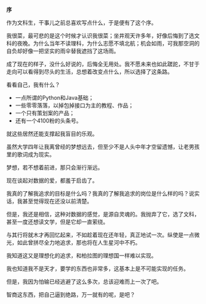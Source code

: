 **序**

作为文科生，干事儿之前总喜欢写点什么，于是便有了这个序。

我很菜，最可悲的是这个时候才认识我很菜；坐井观天许多年，好像后悔到了选文科的夜晚。为什么当年不读理科，为什么志愿不填北航；机会如雨，可我那空洞的自负却好像一把坚实的雨伞替我遮挡了这场雨。

成了现在的样子，没什么好说的，后悔全无用处。我不愿未来也如此蹉跎，不甘于走向可以看得到尽头的生活，总想着改变点什么，所以选择了这条路。

看看自己，我有什么？

* 一点所谓的Python和Java基础；
* 一些零零落落，以掉包掉接口为主的教程、作品；
* 一个只有策划案的产品；
* 还有一个4100粉的头条号。

就这些居然还能支撑起我盲目的乐观。

虽然大学四年让我离曾经的梦想远去，但至少不是人头中年才空留遗憾，让老男孩里的歌词成为现实。

梦想，若不想着前进，那只会渐行渐远。

现在谈起对数据的爱，都羞于启齿了。

我真的了解我追求的目标是什么吗？我真的了解我追求的岗位是什么样的吗？说实话，我甚至觉得现在还没以前清楚。

但是，我还是相信，这种对数据的感觉，是源自灵魂的。我抛弃了它，选了文科，甚至一度还想读文学，但是它却一直萦绕。

与其行将就木才再回忆起来，不如趁着现在还年轻，真正地试一次。纵使是一点微光，如此曾拼尽全力地追求，那也将在人生星河中不朽。

我知道这又是理想化的追求，和柏拉图的理想国一样难以实现。

我也知道我不是天才，要学的东西也非常多，这基本上是不可能实现的任务。

但是，我因为怕输已经逃避了这么多次，总该迎难而上一次了吧。

智商这东西，把自己逼到绝路，万一就有的呢，是吧？


